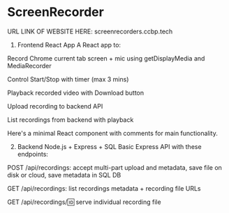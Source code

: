 # ScreenRecorder
URL LINK OF WEBSITE HERE: screenrecorders.ccbp.tech
1. Frontend React App
A React app to:

Record Chrome current tab screen + mic using getDisplayMedia and MediaRecorder

Control Start/Stop with timer (max 3 mins)

Playback recorded video with Download button

Upload recording to backend API

List recordings from backend with playback

Here's a minimal React component with comments for main functionality.


2. Backend Node.js + Express + SQL
Basic Express API with these endpoints:

POST /api/recordings: accept multi-part upload and metadata, save file on disk or cloud, save metadata in SQL DB

GET /api/recordings: list recordings metadata + recording file URLs

GET /api/recordings/:id: serve individual recording file
